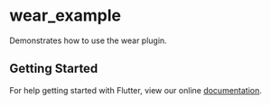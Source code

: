 # wear_example

Demonstrates how to use the wear plugin.

## Getting Started

For help getting started with Flutter, view our online
[documentation](https://flutter.io/).
